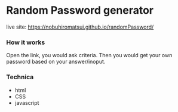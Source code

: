# Random Password generator

live site: https://nobuhiromatsui.github.io/randomPassword/

<h3>How it works</h3>
Open the link, you would ask criteria.
Then you would get your own password based on your answer/inoput.

<h3>Technica</h3>
<ul>
  <li>html</li>
  <li>CSS</li>
  <li>javascript</li>
</ul>
